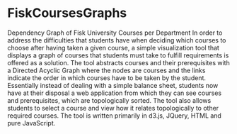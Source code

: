 # FiskCoursesGraphs
Dependency Graph of Fisk University Courses per Department
In order to address the difficulties that students have when deciding which courses to choose after having taken a given course, a simple visualization tool that displays a graph of courses that students must take to fulfill requirements is offered as a solution. The tool abstracts courses and their prerequisites with a Directed Acyclic Graph where the nodes are courses and the links indicate the order in which courses have to be taken by the student. Essentially instead of dealing with a simple balance sheet, students now have at their disposal a web application from which they can see courses and prerequisites, which are topologically sorted. The tool also allows students to select a course and view how it relates topologically to other required courses. The tool is written primarily in d3.js, JQuery, HTML and pure JavaScript.
